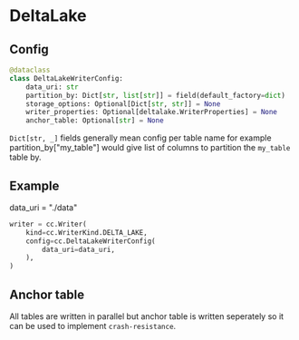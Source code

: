 # DeltaLake

## Config

```python
@dataclass
class DeltaLakeWriterConfig:
    data_uri: str
    partition_by: Dict[str, list[str]] = field(default_factory=dict)
    storage_options: Optional[Dict[str, str]] = None
    writer_properties: Optional[deltalake.WriterProperties] = None
    anchor_table: Optional[str] = None
```

`Dict[str, _]` fields generally mean config per table name for example partition_by["my_table"] would give list of columns to partition the `my_table` table by.

## Example

data_uri = "./data"

```python
writer = cc.Writer(
    kind=cc.WriterKind.DELTA_LAKE,
    config=cc.DeltaLakeWriterConfig(
        data_uri=data_uri,
    ),
)
```

## Anchor table

All tables are written in parallel but anchor table is written seperately so it can be used to implement `crash-resistance`.


